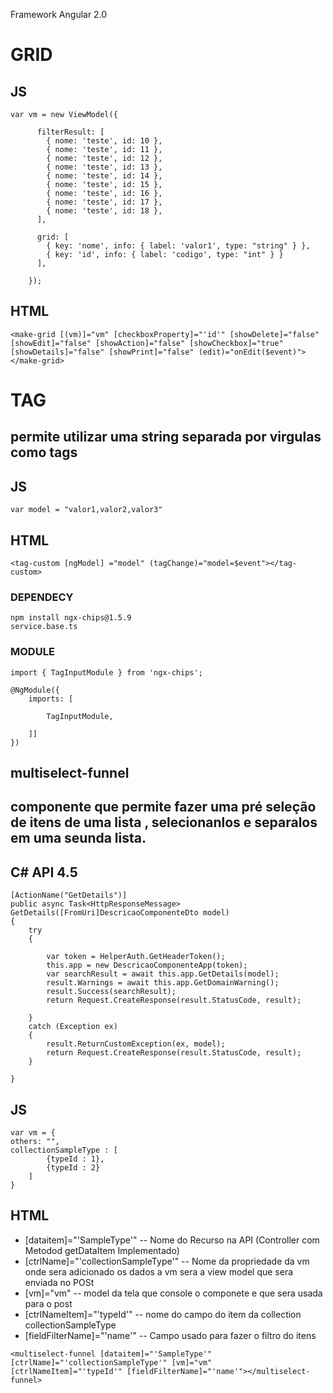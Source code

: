 ﻿Framework  Angular 2.0 

# GRID

## JS
```
var vm = new ViewModel({
    
      filterResult: [
        { nome: 'teste', id: 10 },
        { nome: 'teste', id: 11 },
        { nome: 'teste', id: 12 },
        { nome: 'teste', id: 13 },
        { nome: 'teste', id: 14 },
        { nome: 'teste', id: 15 },
        { nome: 'teste', id: 16 },
        { nome: 'teste', id: 17 },
        { nome: 'teste', id: 18 },
      ],
 
      grid: [
        { key: 'nome', info: { label: 'valor1', type: "string" } },
        { key: 'id', info: { label: 'codigo', type: "int" } }
      ],
 
    });
```
## HTML

```
<make-grid [(vm)]="vm" [checkboxProperty]="'id'" [showDelete]="false" [showEdit]="false" [showAction]="false" [showCheckbox]="true" [showDetails]="false" [showPrint]="false" (edit)="onEdit($event)"></make-grid>
```

# TAG 

## permite utilizar uma string separada por virgulas como tags

## JS
```
var model = "valor1,valor2,valor3"

```
## HTML
```
<tag-custom [ngModel] ="model" (tagChange)="model=$event"></tag-custom>
```

### DEPENDECY

```
npm install ngx-chips@1.5.9
service.base.ts 

```

### MODULE
```
import { TagInputModule } from 'ngx-chips';

@NgModule({
    imports: [
    
        TagInputModule,
        
    ]]
})
```

## multiselect-funnel
## componente que permite fazer uma pré seleção de itens de uma lista , selecionanlos e separalos em uma seunda lista.

## C# API 4.5
```
[ActionName("GetDetails")]
public async Task<HttpResponseMessage> GetDetails([FromUri]DescricaoComponenteDto model)
{
	try
	{

		var token = HelperAuth.GetHeaderToken();
		this.app = new DescricaoComponenteApp(token);
		var searchResult = await this.app.GetDetails(model);
		result.Warnings = await this.app.GetDomainWarning();
		result.Success(searchResult);
		return Request.CreateResponse(result.StatusCode, result);

	}
	catch (Exception ex)
	{
		result.ReturnCustomException(ex, model);
		return Request.CreateResponse(result.StatusCode, result);
	}

}

```
## JS
```
var vm = {
others: "",
collectionSampleType : [
		{typeId : 1},
		{typeId : 2}
	]
}
```
## HTML

- [dataitem]="'SampleType'" -- Nome do Recurso na API (Controller com Metodod getDataItem Implementado)
- [ctrlName]="'collectionSampleType'" -- Nome da propriedade da vm onde sera adicionado os dados a vm sera a view model que sera enviada no POSt
- [vm]="vm" -- model da tela que console o componete e que sera usada para o post
- [ctrlNameItem]="'typeId'" -- nome do campo do item da collection collectionSampleType
- [fieldFilterName]="'name'" -- Campo usado para fazer o filtro do itens

```
<multiselect-funnel [dataitem]="'SampleType'" [ctrlName]="'collectionSampleType'" [vm]="vm" [ctrlNameItem]="'typeId'" [fieldFilterName]="'name'"></multiselect-funnel>
```


